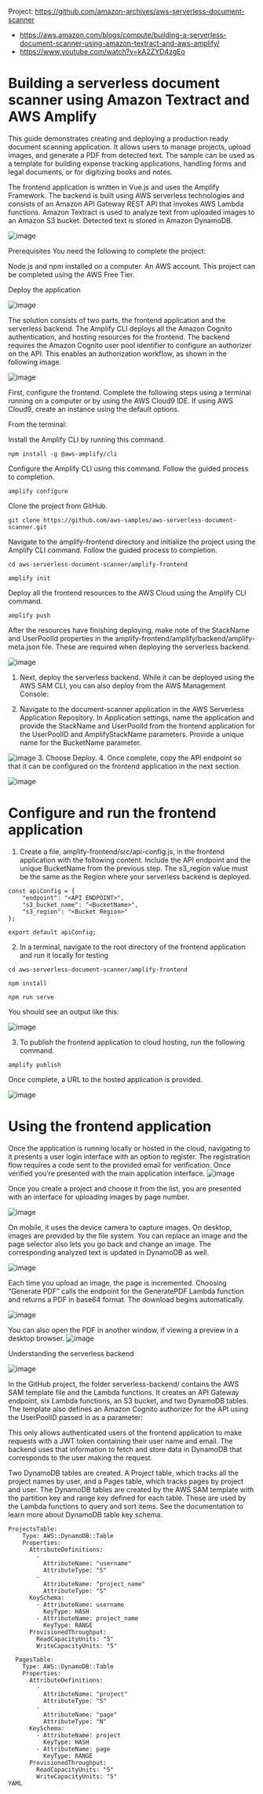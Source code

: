 

Project:
https://github.com/amazon-archives/aws-serverless-document-scanner
- https://aws.amazon.com/blogs/compute/building-a-serverless-document-scanner-using-amazon-textract-and-aws-amplify/
- https://www.youtube.com/watch?v=kA2ZYD4zgEo

# Building a serverless document scanner using Amazon Textract and AWS Amplify
This guide demonstrates creating and deploying a production ready document scanning application. It allows users to manage projects, upload images, and generate a PDF from detected text. The sample can be used as a template for building expense tracking applications, handling forms and legal documents, or for digitizing books and notes.

The frontend application is written in Vue.js and uses the Amplify Framework. The backend is built using AWS serverless technologies and consists of an Amazon API Gateway REST API that invokes AWS Lambda functions. Amazon Textract is used to analyze text from uploaded images to an Amazon S3 bucket. Detected text is stored in Amazon DynamoDB.

![image](https://user-images.githubusercontent.com/41900814/236997474-2a021b37-4004-45e5-b3b1-1ac04ad6ac71.png)


Prerequisites
You need the following to complete the project:

Node.js and npm installed on a computer.
An AWS account. This project can be completed using the AWS Free Tier.

Deploy the application

![image](https://user-images.githubusercontent.com/41900814/236997525-29ea6cb1-d718-45c9-9c94-3ec80263f649.png)


The solution consists of two parts, the frontend application and the serverless backend. The Amplify CLI deploys all the Amazon Cognito authentication, and hosting resources for the frontend. The backend requires the Amazon Cognito user pool identifier to configure an authorizer on the API. This enables an authorization workflow, as shown in the following image.


![image](https://user-images.githubusercontent.com/41900814/236997541-ae451952-47d8-4ca7-a767-e08cca28bcb2.png)


First, configure the frontend. Complete the following steps using a terminal running on a computer or by using the AWS Cloud9 IDE. If using AWS Cloud9, create an instance using the default options.

From the terminal:

Install the Amplify CLI by running this command.
```
npm install -g @aws-amplify/cli
```
Configure the Amplify CLI using this command. Follow the guided process to completion.
```
amplify configure
```
Clone the project from GitHub.
```
git clone https://github.com/aws-samples/aws-serverless-document-scanner.git
```
Navigate to the amplify-frontend directory and initialize the project using the Amplify CLI command. Follow the guided process to completion.
```
cd aws-serverless-document-scanner/amplify-frontend

amplify init
```
Deploy all the frontend resources to the AWS Cloud using the Amplify CLI command.
```
amplify push
```
After the resources have finishing deploying, make note of the StackName and UserPoolId properties in the amplify-frontend/amplify/backend/amplify-meta.json file. These are required when deploying the serverless backend.


![image](https://user-images.githubusercontent.com/41900814/236997701-a5e5ae01-32b4-489a-9d3c-d907c0cd130a.png)


1. Next, deploy the serverless backend. While it can be deployed using the AWS SAM CLI, you can also deploy from the AWS Management Console:

2. Navigate to the document-scanner application in the AWS Serverless Application Repository.
In Application settings, name the application and provide the StackName and UserPoolId from the frontend application for the UserPoolID and AmplifyStackName parameters. Provide a unique name for the BucketName parameter.

![image](https://user-images.githubusercontent.com/41900814/236997759-3649e2ec-049a-4f7b-afcc-635b10ca5832.png)
3. Choose Deploy.
4. Once complete, copy the API endpoint so that it can be configured on the frontend application in the next section.

![image](https://user-images.githubusercontent.com/41900814/236997839-e2b02462-f801-4b81-a43f-5f2bd8d58b62.png)

# Configure and run the frontend application
1. Create a file, amplify-frontend/src/api-config.js, in the frontend application with the following content. Include the API endpoint and the unique BucketName from the previous step. The s3_region value must be the same as the Region where your serverless backend is deployed.

```
const apiConfig = {
	"endpoint": "<API ENDPOINT>",
	"s3_bucket_name": "<BucketName>",
	"s3_region": "<Bucket Region>"
};

export default apiConfig;

```

2. In a terminal, navigate to the root directory of the frontend application and run it locally for testing

```
cd aws-serverless-document-scanner/amplify-frontend

npm install

npm run serve
```

You should see an output like this:

![image](https://user-images.githubusercontent.com/41900814/236997940-f5c1e503-7799-471b-b940-28af672d4b88.png)


3. To publish the frontend application to cloud hosting, run the following command.
```
amplify publish
```
Once complete, a URL to the hosted application is provided.

![image](https://user-images.githubusercontent.com/41900814/236997981-289ae7e4-d5ed-435d-a078-92ea5ce9814e.png)



# Using the frontend application
Once the application is running locally or hosted in the cloud, navigating to it presents a user login interface with an option to register. The registration flow requires a code sent to the provided email for verification. Once verified you’re presented with the main application interface.
![image](https://user-images.githubusercontent.com/41900814/236998090-1f7e870c-8c30-48a3-a21d-687977ca4b36.png)


Once you create a project and choose it from the list, you are presented with an interface for uploading images by page number.

![image](https://user-images.githubusercontent.com/41900814/236998116-47972cb1-f199-4c79-9595-f5359e25b121.png)


On mobile, it uses the device camera to capture images. On desktop, images are provided by the file system. You can replace an image and the page selector also lets you go back and change an image. The corresponding analyzed text is updated in DynamoDB as well.


![image](https://user-images.githubusercontent.com/41900814/236998143-92480ed0-fdc0-42c0-a372-0e04b2eb3623.png)



Each time you upload an image, the page is incremented. Choosing “Generate PDF” calls the endpoint for the GeneratePDF Lambda function and returns a PDF in base64 format. The download begins automatically.


![image](https://user-images.githubusercontent.com/41900814/236998185-5cadbd18-2df9-49bf-820d-6373eed4de59.png)


You can also open the PDF in another window, if viewing a preview in a desktop browser.
![image](https://user-images.githubusercontent.com/41900814/236998214-fa4e926d-872f-46ff-883d-7e8fc5ac1557.png)


Understanding the serverless backend

![image](https://user-images.githubusercontent.com/41900814/236998241-1c64e51d-e702-4cd3-9018-ed545c3c9f8a.png)


In the GitHub project, the folder serverless-backend/ contains the AWS SAM template file and the Lambda functions. It creates an API Gateway endpoint, six Lambda functions, an S3 bucket, and two DynamoDB tables. The template also defines an Amazon Cognito authorizer for the API using the UserPoolID passed in as a parameter:

This only allows authenticated users of the frontend application to make requests with a JWT token containing their user name and email. The backend uses that information to fetch and store data in DynamoDB that corresponds to the user making the request.

Two DynamoDB tables are created. A Project table, which tracks all the project names by user, and a Pages table, which tracks pages by project and user. The DynamoDB tables are created by the AWS SAM template with the partition key and range key defined for each table. These are used by the Lambda functions to query and sort items. See the documentation to learn more about DynamoDB table key schema.
```
ProjectsTable:
    Type: AWS::DynamoDB::Table
    Properties: 
      AttributeDefinitions: 
        - 
          AttributeName: "username"
          AttributeType: "S"
        - 
          AttributeName: "project_name"
          AttributeType: "S"
      KeySchema: 
        - AttributeName: username
          KeyType: HASH
        - AttributeName: project_name
          KeyType: RANGE
      ProvisionedThroughput: 
        ReadCapacityUnits: "5"
        WriteCapacityUnits: "5"

  PagesTable:
    Type: AWS::DynamoDB::Table
    Properties: 
      AttributeDefinitions: 
        - 
          AttributeName: "project"
          AttributeType: "S"
        - 
          AttributeName: "page"
          AttributeType: "N"
      KeySchema: 
        - AttributeName: project
          KeyType: HASH
        - AttributeName: page
          KeyType: RANGE
      ProvisionedThroughput: 
        ReadCapacityUnits: "5"
        WriteCapacityUnits: "5"
YAML
```

